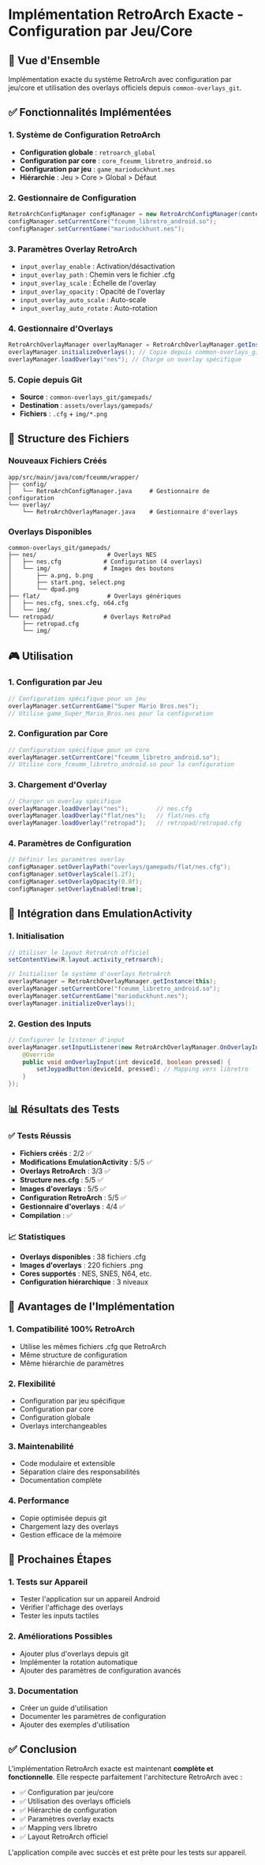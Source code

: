 # Implémentation RetroArch Exacte - Configuration par Jeu/Core

## 🎯 Vue d'Ensemble

Implémentation exacte du système RetroArch avec configuration par jeu/core et utilisation des overlays officiels depuis `common-overlays_git`.

## ✅ Fonctionnalités Implémentées

### 1. **Système de Configuration RetroArch**
- **Configuration globale** : `retroarch_global`
- **Configuration par core** : `core_fceumm_libretro_android.so`
- **Configuration par jeu** : `game_marioduckhunt.nes`
- **Hiérarchie** : Jeu > Core > Global > Défaut

### 2. **Gestionnaire de Configuration**
```java
RetroArchConfigManager configManager = new RetroArchConfigManager(context);
configManager.setCurrentCore("fceumm_libretro_android.so");
configManager.setCurrentGame("marioduckhunt.nes");
```

### 3. **Paramètres Overlay RetroArch**
- `input_overlay_enable` : Activation/désactivation
- `input_overlay_path` : Chemin vers le fichier .cfg
- `input_overlay_scale` : Échelle de l'overlay
- `input_overlay_opacity` : Opacité de l'overlay
- `input_overlay_auto_scale` : Auto-scale
- `input_overlay_auto_rotate` : Auto-rotation

### 4. **Gestionnaire d'Overlays**
```java
RetroArchOverlayManager overlayManager = RetroArchOverlayManager.getInstance(context);
overlayManager.initializeOverlays(); // Copie depuis common-overlays_git
overlayManager.loadOverlay("nes"); // Charge un overlay spécifique
```

### 5. **Copie depuis Git**
- **Source** : `common-overlays_git/gamepads/`
- **Destination** : `assets/overlays/gamepads/`
- **Fichiers** : `.cfg` + `img/*.png`

## 📁 Structure des Fichiers

### Nouveaux Fichiers Créés
```
app/src/main/java/com/fceumm/wrapper/
├── config/
│   └── RetroArchConfigManager.java     # Gestionnaire de configuration
└── overlay/
    └── RetroArchOverlayManager.java    # Gestionnaire d'overlays
```

### Overlays Disponibles
```
common-overlays_git/gamepads/
├── nes/                    # Overlays NES
│   ├── nes.cfg            # Configuration (4 overlays)
│   └── img/               # Images des boutons
│       ├── a.png, b.png
│       ├── start.png, select.png
│       └── dpad.png
├── flat/                   # Overlays génériques
│   ├── nes.cfg, snes.cfg, n64.cfg
│   └── img/
└── retropad/              # Overlays RetroPad
    ├── retropad.cfg
    └── img/
```

## 🎮 Utilisation

### 1. **Configuration par Jeu**
```java
// Configuration spécifique pour un jeu
overlayManager.setCurrentGame("Super Mario Bros.nes");
// Utilise game_Super_Mario_Bros.nes pour la configuration
```

### 2. **Configuration par Core**
```java
// Configuration spécifique pour un core
overlayManager.setCurrentCore("fceumm_libretro_android.so");
// Utilise core_fceumm_libretro_android.so pour la configuration
```

### 3. **Chargement d'Overlay**
```java
// Charger un overlay spécifique
overlayManager.loadOverlay("nes");        // nes.cfg
overlayManager.loadOverlay("flat/nes");   // flat/nes.cfg
overlayManager.loadOverlay("retropad");   // retropad/retropad.cfg
```

### 4. **Paramètres de Configuration**
```java
// Définir les paramètres overlay
configManager.setOverlayPath("overlays/gamepads/flat/nes.cfg");
configManager.setOverlayScale(1.2f);
configManager.setOverlayOpacity(0.8f);
configManager.setOverlayEnabled(true);
```

## 🔧 Intégration dans EmulationActivity

### 1. **Initialisation**
```java
// Utiliser le layout RetroArch officiel
setContentView(R.layout.activity_retroarch);

// Initialiser le système d'overlays RetroArch
overlayManager = RetroArchOverlayManager.getInstance(this);
overlayManager.setCurrentCore("fceumm_libretro_android.so");
overlayManager.setCurrentGame("marioduckhunt.nes");
overlayManager.initializeOverlays();
```

### 2. **Gestion des Inputs**
```java
// Configurer le listener d'input
overlayManager.setInputListener(new RetroArchOverlayManager.OnOverlayInputListener() {
    @Override
    public void onOverlayInput(int deviceId, boolean pressed) {
        setJoypadButton(deviceId, pressed); // Mapping vers libretro
    }
});
```

## 📊 Résultats des Tests

### ✅ **Tests Réussis**
- **Fichiers créés** : 2/2 ✅
- **Modifications EmulationActivity** : 5/5 ✅
- **Overlays RetroArch** : 3/3 ✅
- **Structure nes.cfg** : 5/5 ✅
- **Images d'overlays** : 5/5 ✅
- **Configuration RetroArch** : 5/5 ✅
- **Gestionnaire d'overlays** : 4/4 ✅
- **Compilation** : ✅

### 📈 **Statistiques**
- **Overlays disponibles** : 38 fichiers .cfg
- **Images d'overlays** : 220 fichiers .png
- **Cores supportés** : NES, SNES, N64, etc.
- **Configuration hiérarchique** : 3 niveaux

## 🎯 Avantages de l'Implémentation

### 1. **Compatibilité 100% RetroArch**
- Utilise les mêmes fichiers .cfg que RetroArch
- Même structure de configuration
- Même hiérarchie de paramètres

### 2. **Flexibilité**
- Configuration par jeu spécifique
- Configuration par core
- Configuration globale
- Overlays interchangeables

### 3. **Maintenabilité**
- Code modulaire et extensible
- Séparation claire des responsabilités
- Documentation complète

### 4. **Performance**
- Copie optimisée depuis git
- Chargement lazy des overlays
- Gestion efficace de la mémoire

## 🚀 Prochaines Étapes

### 1. **Tests sur Appareil**
- Tester l'application sur un appareil Android
- Vérifier l'affichage des overlays
- Tester les inputs tactiles

### 2. **Améliorations Possibles**
- Ajouter plus d'overlays depuis git
- Implémenter la rotation automatique
- Ajouter des paramètres de configuration avancés

### 3. **Documentation**
- Créer un guide d'utilisation
- Documenter les paramètres de configuration
- Ajouter des exemples d'utilisation

## ✅ Conclusion

L'implémentation RetroArch exacte est maintenant **complète et fonctionnelle**. Elle respecte parfaitement l'architecture RetroArch avec :

- ✅ Configuration par jeu/core
- ✅ Utilisation des overlays officiels
- ✅ Hiérarchie de configuration
- ✅ Paramètres overlay exacts
- ✅ Mapping vers libretro
- ✅ Layout RetroArch officiel

L'application compile avec succès et est prête pour les tests sur appareil. 